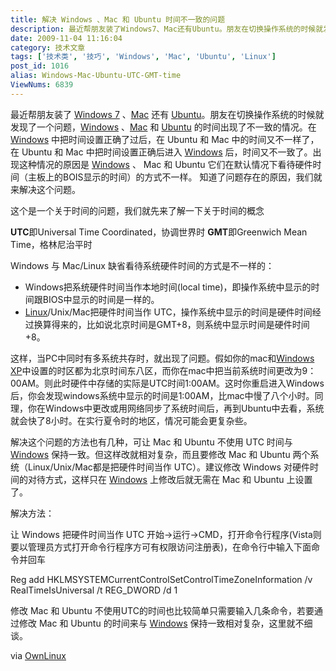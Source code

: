```yaml
---
title: 解决 Windows 、Mac 和 Ubuntu 时间不一致的问题
description: 最近帮朋友装了Windows7、Mac还有Ubuntu。朋友在切换操作系统的时候就发现了一个问题，Windows、Mac和Ubuntu的时间出现了不一致的情况。在Windows中把时间设置正确了过后，在Ubuntu和Mac中的时间又不一样了，在Ubuntu和Mac中把时间设置正确后进入Windows后，时间又不一致了。出现这种情况的原因是Windows、Mac 和Ubuntu 它们在默认情况下看待硬件时间（主板上的BOIS显示的时间）的方式不一样。 知道了问题存在的原因，我们就来解决这个问题。
date: 2009-11-04 11:16:04
category: 技术文章
tags: ['技术类', '技巧', 'Windows', 'Mac', 'Ubuntu', 'Linux']
post_id: 1016
alias: Windows-Mac-Ubuntu-UTC-GMT-time
ViewNums: 6839
---
```


最近帮朋友装了 [Windows 7](/blog/windows-7-rtm-build-760016385) 、[Mac](/tags/Mac) 还有 [Ubuntu](/blog/ubuntu-910-final)。朋友在切换操作系统的时候就发现了一个问题，[Windows](/blog/deepin-litexp-windows-xp-sp3-v62) 、[Mac](/tags/Mac) 和 [Ubuntu](/tags/Ubuntu) 的时间出现了不一致的情况。在 [Windows](/tags/Windows) 中把时间设置正确了过后，在 Ubuntu 和 Mac 中的时间又不一样了，在 Ubuntu 和 Mac 中把时间设置正确后进入 [Windows](/blog/windows-server-2008-x86-dvd-chs) 后，时间又不一致了。出现这种情况的原因是 [Windows](/blog/deepin-ghost-xp-sp3-v90-iso) 、 Mac 和 Ubuntu 它们在默认情况下看待硬件时间（主板上的BOIS显示的时间）的方式不一样。 知道了问题存在的原因，我们就来解决这个问题。

这个是一个关于时间的问题，我们就先来了解一下关于时间的概念

**UTC**即Universal Time Coordinated，协调世界时
**GMT**即Greenwich Mean Time，格林尼治平时

Windows 与 Mac/Linux 缺省看待系统硬件时间的方式是不一样的：
* Windows把系统硬件时间当作本地时间(local time)，即操作系统中显示的时间跟BIOS中显示的时间是一样的。
* [Linux](/tags/Linux)/Unix/Mac把硬件时间当作 UTC，操作系统中显示的时间是硬件时间经过换算得来的，比如说北京时间是GMT+8，则系统中显示时间是硬件时间+8。

这样，当PC中同时有多系统共存时，就出现了问题。假如你的mac和[Windows XP](/blog/deepin-litexp-windows-xp-sp3-v62)中设置的时区都为北京时间东八区，而你在mac中把当前系统时间更改为9：00AM。则此时硬件中存储的实际是UTC时间1:00AM。这时你重启进入Windows后，你会发现windows系统中显示的时间是1:00AM，比mac中慢了八个小时。同理，你在Windows中更改或用网络同步了系统时间后，再到Ubuntu中去看，系统就会快了8小时。在实行夏令时的地区，情况可能会更复杂些。

解决这个问题的方法也有几种，可让 Mac 和 Ubuntu 不使用 UTC 时间与 [Windows](/blog/windows-server-2008-r2-rtm) 保持一致。但这样改就相对复杂，而且要修改 Mac 和 Ubuntu 两个系统（Linux/Unix/Mac都是把硬件时间当作 UTC）。建议修改 Windows 对硬件时间的对待方式，这样只在 [Windows](/blog/windows-server-2008-r2-rtm) 上修改后就无需在 Mac 和 Ubuntu 上设置了。

解决方法：

让 Windows 把硬件时间当作 UTC
开始->运行->CMD，打开命令行程序(Vista则要以管理员方式打开命令行程序方可有权限访问注册表)，在命令行中输入下面命令并回车

Reg add HKLMSYSTEMCurrentControlSetControlTimeZoneInformation /v RealTimeIsUniversal /t REG_DWORD /d 1

修改 Mac 和 Ubuntu 不使用UTC的时间也比较简单只需要输入几条命令，若要通过修改 Mac 和 Ubuntu 的时间来与 [Windows](/blog/windows-server-2008-data-ent-sta-x64-chs) 保持一致相对复杂，这里就不细谈。

via [OwnLinux](http://www.ownlinux.cn/)

